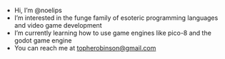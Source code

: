 - Hi, I’m @noelips
- I’m interested in the funge family of esoteric programming languages and video game development
- I’m currently learning how to use game engines like pico-8 and the godot game engine
- You can reach me at topherobinson@gmail.com

<!---
- I’m looking to collaborate on ...
noelips/noelips is a ✨ special ✨ repository because its `README.md` (this file) appears on your GitHub profile.
You can click the Preview link to take a look at your changes.
--->
